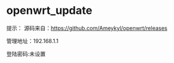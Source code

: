 # openwrt_update
提示：
源码来自：https://github.com/Ameykyl/openwrt/releases

管理地址：192.168.1.1

登陆密码:未设置
  
  
  
  
  
  
  
  
  
  
  
  
  
  
  
  
  
  
  
  
  
  
  
  
  
  
  
  
  
  
  
  

[B]: https://t.me/joinchat/MHkJCxH8gUdV4UFBrxw_Ow

